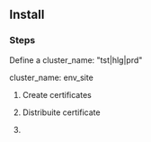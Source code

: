 ## Install 

### Steps

Define a cluster_name: "tst|hlg|prd"

cluster_name: env_site


1. Create certificates 
2. Distribuite certificate

3. 
